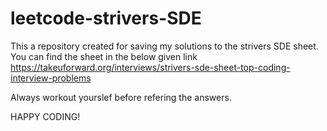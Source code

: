 # leetcode-strivers-SDE

This a repository created for saving my solutions to the strivers SDE sheet.
You can find the sheet in the below given link
https://takeuforward.org/interviews/strivers-sde-sheet-top-coding-interview-problems

Always workout yourslef before refering the answers.

HAPPY CODING!
